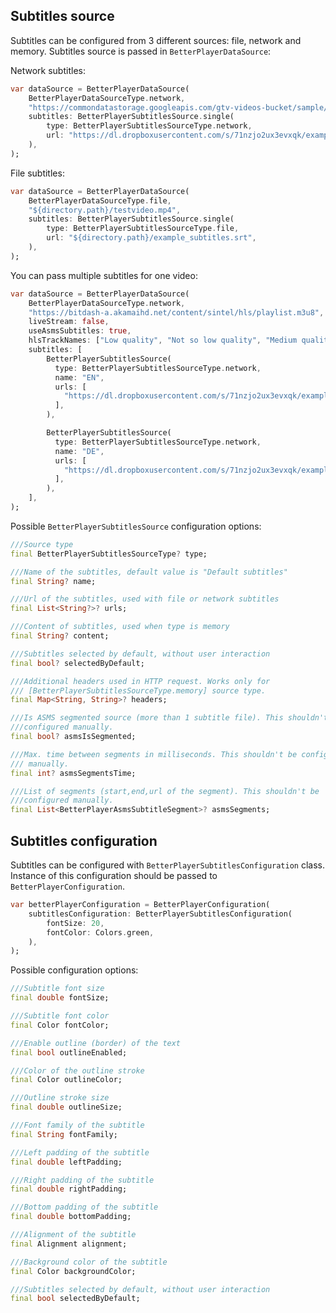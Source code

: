 ## Subtitles source
Subtitles can be configured from 3 different sources: file, network and memory. Subtitles source is passed in `BetterPlayerDataSource`:

Network subtitles:
```dart
var dataSource = BetterPlayerDataSource(
    BetterPlayerDataSourceType.network,
    "https://commondatastorage.googleapis.com/gtv-videos-bucket/sample/ForBiggerBlazes.mp4",
    subtitles: BetterPlayerSubtitlesSource.single(
        type: BetterPlayerSubtitlesSourceType.network,
        url: "https://dl.dropboxusercontent.com/s/71nzjo2ux3evxqk/example_subtitles.srt"
    ),
);
```

File subtitles:
```dart
var dataSource = BetterPlayerDataSource(
    BetterPlayerDataSourceType.file,
    "${directory.path}/testvideo.mp4",
    subtitles: BetterPlayerSubtitlesSource.single(
        type: BetterPlayerSubtitlesSourceType.file,
        url: "${directory.path}/example_subtitles.srt",
    ),
);
```

You can pass multiple subtitles for one video:

```dart
var dataSource = BetterPlayerDataSource(
    BetterPlayerDataSourceType.network,
    "https://bitdash-a.akamaihd.net/content/sintel/hls/playlist.m3u8",
    liveStream: false,
    useAsmsSubtitles: true,
    hlsTrackNames: ["Low quality", "Not so low quality", "Medium quality"],
    subtitles: [
        BetterPlayerSubtitlesSource(
          type: BetterPlayerSubtitlesSourceType.network,
          name: "EN",
          urls: [
            "https://dl.dropboxusercontent.com/s/71nzjo2ux3evxqk/example_subtitles.srt"
          ],
        ),

        BetterPlayerSubtitlesSource(
          type: BetterPlayerSubtitlesSourceType.network,
          name: "DE",
          urls: [
            "https://dl.dropboxusercontent.com/s/71nzjo2ux3evxqk/example_subtitles.srt"
          ],
        ),
    ],
);
```


Possible `BetterPlayerSubtitlesSource` configuration options:
```dart
///Source type
final BetterPlayerSubtitlesSourceType? type;

///Name of the subtitles, default value is "Default subtitles"
final String? name;

///Url of the subtitles, used with file or network subtitles
final List<String?>? urls;

///Content of subtitles, used when type is memory
final String? content;

///Subtitles selected by default, without user interaction
final bool? selectedByDefault;

///Additional headers used in HTTP request. Works only for
/// [BetterPlayerSubtitlesSourceType.memory] source type.
final Map<String, String>? headers;

///Is ASMS segmented source (more than 1 subtitle file). This shouldn't be
///configured manually.
final bool? asmsIsSegmented;

///Max. time between segments in milliseconds. This shouldn't be configured
/// manually.
final int? asmsSegmentsTime;

///List of segments (start,end,url of the segment). This shouldn't be
///configured manually.
final List<BetterPlayerAsmsSubtitleSegment>? asmsSegments;
```


## Subtitles configuration

Subtitles can be configured with `BetterPlayerSubtitlesConfiguration` class. Instance of this configuration should be passed to `BetterPlayerConfiguration`.

```dart
var betterPlayerConfiguration = BetterPlayerConfiguration(
    subtitlesConfiguration: BetterPlayerSubtitlesConfiguration(
        fontSize: 20,
        fontColor: Colors.green,
    ),
);
```

Possible configuration options:
```dart
///Subtitle font size
final double fontSize;

///Subtitle font color
final Color fontColor;

///Enable outline (border) of the text
final bool outlineEnabled;

///Color of the outline stroke
final Color outlineColor;

///Outline stroke size
final double outlineSize;

///Font family of the subtitle
final String fontFamily;

///Left padding of the subtitle
final double leftPadding;

///Right padding of the subtitle
final double rightPadding;

///Bottom padding of the subtitle
final double bottomPadding;

///Alignment of the subtitle
final Alignment alignment;

///Background color of the subtitle
final Color backgroundColor;

///Subtitles selected by default, without user interaction
final bool selectedByDefault;
```